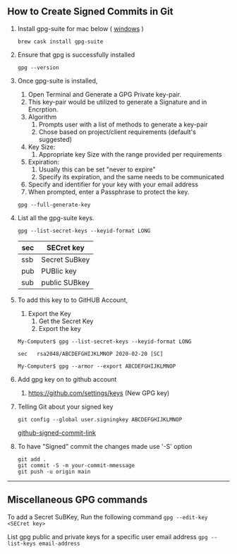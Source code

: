 ## How to Create Signed Commits in Git

1. Install gpg-suite for mac below ( [windows](https://gpgtools.org/) )

   ```
   brew cask install gpg-suite
   ```

2. Ensure that gpg is successfully installed

   ```
   gpg --version
   ```

3. Once gpg-suite is installed, 
   1. Open Terminal and Generate a GPG Private key-pair. 
   2. This key-pair would be utilized to generate a Signature and in Encrption.
   3. Algorithm
      1. Prompts user with a list of methods to generate a key-pair
      2. Chose based on project/client requirements (default's suggested)
   4. Key Size:
      1. Appropriate key Size with the range provided per requirements
   5. Expiration:
      1. Usually this can be set "never to expire"
      2. Specify its expiration, and the same needs to be communicated
   6. Specify and identifier for your key with your email address
   7. When prompted, enter a Passphrase to protect the key.
   

   ```
   gpg --full-generate-key
   ```

4. List all the gpg-suite keys.

    ```
    gpg --list-secret-keys --keyid-format LONG
    ```
    | sec | SECret key    |
    | --- | ------------- |
    | ssb | Secret SuBkey |
    | pub | PUBlic key    |
    | sub | public SUBkey |

5. To add this key to to GitHUB Account,

   1. Export the Key
      1. Get the Secret Key
      2. Export the key
   

   ```
   My-Computer$ gpg --list-secret-keys --keyid-format LONG

   sec   rsa2048/ABCDEFGHIJKLMNOP 2020-02-20 [SC]
   ```

   ```
   My-Computer$ gpg --armor --export ABCDEFGHIJKLMNOP
   ```

6. Add gpg key on to github account

   1. https://github.com/settings/keys (New GPG key)

7. Telling Git about your signed key

   ```
   git config --global user.signingkey ABCDEFGHIJKLMNOP

   ```

   [github-signed-commit-link](https://github.com/Sharu24/SignedCommits/settings/branch_protection_rules)

8. To have "Signed" commit the changes made use '-S' option
   ```
   git add .
   git commit -S -m your-commit-mmessage
   git push -u origin main
   ```

---

## Miscellaneous GPG commands

To add a Secret SuBKey, Run the following command
```gpg --edit-key <SECret key>```

List gpg public and private keys for a specific user email address
```gpg --list-keys email-address```
